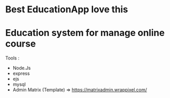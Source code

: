# Best EducationApp love this

Education system for manage online course
===========================================
Tools :
  - Node.Js
  - express
  - ejs
  - mysql
  - Admin Matrix (Template) => https://matrixadmin.wrappixel.com/
